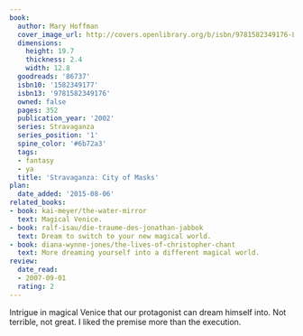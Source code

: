 ```yaml
---
book:
  author: Mary Hoffman
  cover_image_url: http://covers.openlibrary.org/b/isbn/9781582349176-L.jpg
  dimensions:
    height: 19.7
    thickness: 2.4
    width: 12.8
  goodreads: '86737'
  isbn10: '1582349177'
  isbn13: '9781582349176'
  owned: false
  pages: 352
  publication_year: '2002'
  series: Stravaganza
  series_position: '1'
  spine_color: '#6b72a3'
  tags:
  - fantasy
  - ya
  title: 'Stravaganza: City of Masks'
plan:
  date_added: '2015-08-06'
related_books:
- book: kai-meyer/the-water-mirror
  text: Magical Venice.
- book: ralf-isau/die-traume-des-jonathan-jabbok
  text: Dream to switch to your new magical world.
- book: diana-wynne-jones/the-lives-of-christopher-chant
  text: More dreaming yourself into a different magical world.
review:
  date_read:
  - 2007-09-01
  rating: 2
---
```


Intrigue in magical Venice that our protagonist can dream himself into. Not terrible, not great. I liked the premise
more than the execution.
